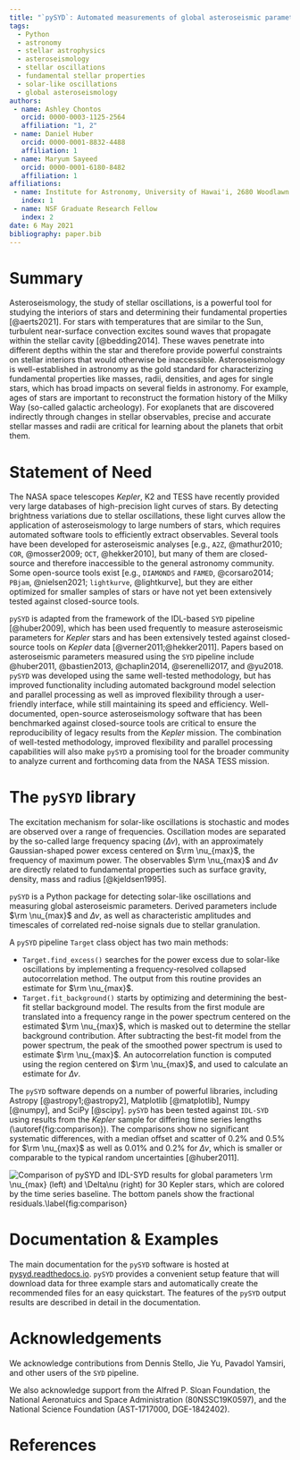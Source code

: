```yaml
---
title: "`pySYD`: Automated measurements of global asteroseismic parameters"
tags:
  - Python
  - astronomy
  - stellar astrophysics
  - asteroseismology
  - stellar oscillations
  - fundamental stellar properties
  - solar-like oscillations
  - global asteroseismology
authors:
 - name: Ashley Chontos
   orcid: 0000-0003-1125-2564
   affiliation: "1, 2"
 - name: Daniel Huber
   orcid: 0000-0001-8832-4488
   affiliation: 1
 - name: Maryum Sayeed 
   orcid: 0000-0001-6180-8482
   affiliation: 1
affiliations:
 - name: Institute for Astronomy, University of Hawai'i, 2680 Woodlawn Drive, Honolulu, HI 96822, USA
   index: 1
 - name: NSF Graduate Research Fellow
   index: 2
date: 6 May 2021
bibliography: paper.bib
---
```


# Summary

Asteroseismology, the study of stellar oscillations, is a powerful tool for studying the interiors of stars
and determining their fundamental properties [@aerts2021]. For stars with temperatures that are similar to 
the Sun, turbulent near-surface convection excites sound waves that propagate within the stellar cavity 
[@bedding2014]. These waves penetrate into different depths within the star and therefore provide powerful 
constraints on stellar interiors that would otherwise be inaccessible. Asteroseismology is well-established 
in astronomy as the gold standard for characterizing fundamental properties like masses, radii, densities, 
and ages for single stars, which has broad impacts on several fields in astronomy. For example, ages of stars 
are important to reconstruct the formation history of the Milky Way (so-called galactic archeology). For 
exoplanets that are discovered indirectly through changes in stellar observables, precise and accurate stellar 
masses and radii are critical for learning about the planets that orbit them.

# Statement of Need

The NASA space telescopes *Kepler*, K2 and TESS have recently provided very large databases of high-precision 
light curves of stars. By detecting brightness variations due to stellar oscillations, these light curves allow the 
application of asteroseismology to large numbers of stars, which requires automated software tools to efficiently 
extract observables. Several tools have been developed for asteroseismic analyses [e.g., `A2Z`, @mathur2010; 
`COR`, @mosser2009; `OCT`, @hekker2010], but many of them are closed-source and therefore inaccessible 
to the general astronomy community. Some open-source tools exist [e.g., `DIAMONDS` and `FAMED`, @corsaro2014; `PBjam`, 
@nielsen2021; `lightkurve`, @lightkurve], but they are either optimized for smaller samples of stars or 
have not yet been extensively tested against closed-source tools.

`pySYD` is adapted from the framework of the IDL-based `SYD` pipeline [@huber2009], which has been used frequently 
to measure asteroseismic parameters for *Kepler* stars and has been extensively tested against closed-source tools on
*Kepler* data [@verner2011;@hekker2011]. Papers based on asteroseismic parameters measured using the `SYD` pipeline 
include @huber2011, @bastien2013, @chaplin2014, @serenelli2017, and @yu2018. `pySYD` was developed using the same 
well-tested methodology, but has improved functionality including automated background model selection and parallel 
processing as well as improved flexibility through a user-friendly interface, while still maintaining its speed and 
efficiency. Well-documented, open-source asteroseismology software that has been benchmarked against closed-source 
tools are critical to ensure the reproducibility of legacy results from the *Kepler* mission. The combination of 
well-tested methodology, improved flexibility and parallel processing capabilities will also make `pySYD` a promising 
tool for the broader community to analyze current and forthcoming data from the NASA TESS mission.

# The `pySYD` library

The excitation mechanism for solar-like oscillations is stochastic and modes are observed over a range of frequencies. 
Oscillation modes are separated by the so-called large frequency spacing ($\Delta\nu$), with an approximately
Gaussian-shaped power excess centered on $\rm \nu_{max}$, the frequency of maximum power. The observables 
$\rm \nu_{max}$ and $\Delta\nu$ are directly related to fundamental properties such as surface gravity, density,
mass and radius [@kjeldsen1995].  

`pySYD` is a Python package for detecting solar-like oscillations and measuring global asteroseismic parameters. 
Derived parameters include $\rm \nu_{max}$ and $\Delta\nu$, as well as characteristic amplitudes and timescales 
of correlated red-noise signals due to stellar granulation.

A `pySYD` pipeline `Target` class object has two main methods:

- `Target.find_excess()` searches for the power excess due to solar-like oscillations by implementing a frequency-resolved 
  collapsed autocorrelation method.  The output from this routine provides an estimate for $\rm \nu_{max}$. 
- `Target.fit_background()` starts by optimizing and determining the best-fit stellar background model. The results from the 
  first module are translated into a frequency range in the power spectrum centered on the estimated $\rm \nu_{max}$,
  which is masked out to determine the stellar background contribution. After subtracting the best-fit model from 
  the power spectrum, the peak of the smoothed power spectrum is used to estimate $\rm \nu_{max}$. An autocorrelation 
  function is computed using the region centered on $\rm \nu_{max}$, and used to calculate an estimate for $\Delta\nu$. 
  
The `pySYD` software depends on a number of powerful libraries, including Astropy [@astropy1;@astropy2], 
Matplotlib [@matplotlib], Numpy [@numpy], and SciPy [@scipy]. `pySYD` has been tested against `IDL-SYD` using 
results from the *Kepler* sample for differing time series lengths (\autoref{fig:comparison}). The comparisons 
show no significant systematic differences, with a median offset and scatter of $0.2\%$ and $0.5\%$ for 
$\rm \nu_{max}$ as well as $0.01\%$ and $0.2\%$ for $\Delta\nu$, which is smaller or comparable to the 
typical random uncertainties [@huber2011].

![Comparison of `pySYD` and `IDL-SYD` results for global parameters $\rm \nu_{max}$ (left) and $\Delta\nu$ 
(right) for 30 *Kepler* stars, which are colored by the time series baseline. The bottom panels show the
fractional residuals.\label{fig:comparison}](comparison_new.png)

# Documentation & Examples

The main documentation for the `pySYD` software is hosted at [pysyd.readthedocs.io](https://pysyd.readthedocs.io). 
`pySYD` provides a convenient setup feature that will download data for three example stars and automatically create 
the recommended files for an easy quickstart. The features of the `pySYD` output results are described in detail in 
the documentation.

# Acknowledgements

We acknowledge contributions from Dennis Stello, Jie Yu, Pavadol Yamsiri, and other users of the `SYD` pipeline.

We also acknowledge support from the Alfred P. Sloan Foundation, the National Aeronatuics and Space Administration
(80NSSC19K0597), and the National Science Foundation (AST-1717000, DGE-1842402).

# References
